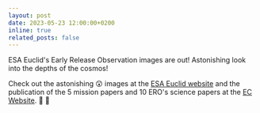 ```yaml
---
layout: post
date: 2023-05-23 12:00:00+0200
inline: true
related_posts: false
---
```


ESA Euclid's Early Release Observation images are out! Astonishing look into the depths of the cosmos! 

Check out the astonishing :astonished: images at the [ESA Euclid website](https://www.esa.int/Science_Exploration/Space_Science/Euclid/ESA_s_Euclid_celebrates_first_science_with_sparkling_cosmic_views)
and the publication of the 5 mission papers and 10 ERO's science papers at the [EC Website](https://www.euclid-ec.org/public/press-releases/first-science-results-and-exclusive-ero-data/). :dizzy: :stars:

